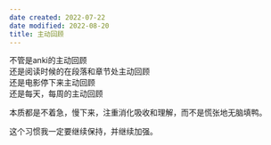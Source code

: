 ```yaml
---
date created: 2022-07-22
date modified: 2022-08-20
title: 主动回顾
---
```


不管是anki的主动回顾  
还是阅读时候的在段落和章节处主动回顾  
还是电影停下来主动回顾  
还是每天，每周的主动回顾

本质都是不着急，慢下来，注重消化吸收和理解，而不是慌张地无脑填鸭。

这个习惯我一定要继续保持，并继续加强。
